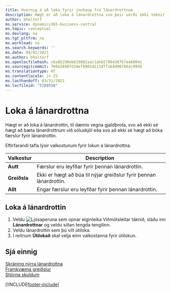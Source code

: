```yaml
---
title: Hvernig á að loka fyrir innkaup frá lánardrottnum
description: Hægt er að loka á lánardrottna svo þeir verði ekki teknir með í neinum færslum, eða einfaldlega loka fyrir nýjar greiðslur til þeirra.
author: bholtorf
ms.service: dynamics365-business-central
ms.topic: conceptual
ms.devlang: na
ms.tgt_pltfrm: na
ms.workload: na
ms.search.keywords: ''
ms.date: 04/01/2021
ms.author: bholtorf
ms.openlocfilehash: c6a8b290eb619002aac1deb5796430767e46004c
ms.sourcegitcommit: 766e2840fd16efb901d211d7fa64d96766ac99d9
ms.translationtype: HT
ms.contentlocale: is-IS
ms.lasthandoff: 03/31/2021
ms.locfileid: "5780558"
---
```

# <a name="block-vendors"></a>Loka á lánardrottna
Hægt er að loka á lánardrottin, til dæmis vegna gjaldþrota, svo að ekki sé hægt að bæta lánardrottnum við söluskjöl eða svo að ekki sé hægt að bóka færslur fyrir lánardrottin.

Eftirfarandi tafla lýsir valkostunum fyrir lokun á lánardrottna.  

|Valkostur|Description|  
|--------------------|------------|  
|**Autt**|Færslur eru leyfðar fyrir þennan lánardrottin.|
|**Greiðsla**|Ekki er hægt að búa til nýjar greiðslur fyrir þennan lánardrottin.|  
|**Allt**|Engar færslur eru leyfðar fyrir þennan lánardrottin.|  

## <a name="to-block-a-vendor"></a>Loka á lánardrottin  
1. Veldu ![Ljósaperuna sem opnar eiginleika Viðmótsleitar](media/ui-search/search_small.png "Segðu mér hvað þú vilt gera") táknið, sláðu inn **Lánardrottnar** og veldu síðan tengda tengilinn.
2. Veldu lánardrottin sem þú vilt útiloka.
3. Í reitnum **Útilokað** skal velja einn valkostanna fyrir útilokun.

## <a name="see-also"></a>Sjá einnig  
[Skráning nýrra lánardrottna](purchasing-how-register-new-vendors.md)  
[Framkvæma greiðslur](payables-make-payments.md)  
[Stjórna skuldum](payables-manage-payables.md)


[!INCLUDE[footer-include](includes/footer-banner.md)]